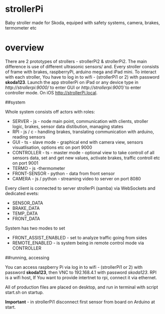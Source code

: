 # strollerPi
Baby stroller made for Skoda, equiped with safety systems, camera, brakes, termometer etc

# overview
There are 2 prototypes of strollers - strollerPi2 & strollerPi2. The main difference is use of different ultrasonic sensors/ and. Every stroller consists of 
frame with brakes, raspberryPi, arduino mega and iPad mini. To interact with each stroller, You have to log in to wifi - (strollerPi1 or 2) with password **skoda123**. 
Launch the app strollerPi on iPad or any device type in _http://strollerpi:9000/_ to enter GUI or _http://strollerpi:9001/_ to enter controller mode. On iOS http://strollerPi.local.

##system

Whole system consists off actors with roles:
- SERVER - js - node main point, communication with clients, stroller logic, brakes, sensor data distibution, managing states
- RPI - js / c - handling brakes, translating communication with arduino, reading sensors  
- GUI - ts - slave mode - graphical end with camera view, sensors visuatlisation, options etc on port 9000
- CONTROLLER - ts - master mode - optional view to take controll of all sensors data, set and get new values, activate brakes, traffic controll etc on port 9001 
- TERMO - js -thermometer 
- FRONT-SENSOR - python - data from front sensor
- CAMERA - js / python - streaming video to server on port 8080

Every client is connected to server strollerPi (samba) via WebSockets and dedicated evets:

- SENSOR_DATA
- BRAKE_DATA
- TEMP_DATA
- FRONT_DATA

System has two modes to set

- FRONT_ASSIST_ENABLED - set to analyze traffic going from sides
- REMOTE_ENABLED - is system being in remote control mode via CONTROLLER

##running, accessing

You can access raspberry Pi via log in to wifi - (strollerPi1 or 2) with password **skoda123**, then VNC to 192.168.4.1 with password _skoda123_. RPI is a wifi host, If You want to 
provide intertnet to rpi, connect it via ethernet. 

All of production files are placed on desktop, and run in terminal with script start.sh on startup.

**Important** - in strollerPi1 disconnect first sensor from board on Arduino at start.


